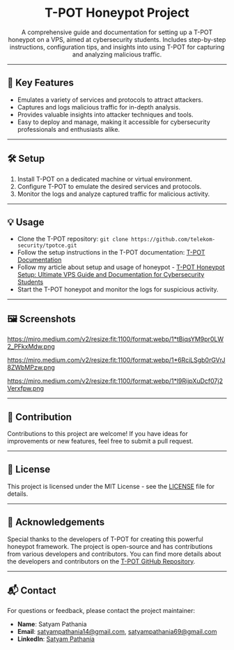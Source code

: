 <div align="center">
  <h1>T-POT Honeypot Project</h1>
  <p>A comprehensive guide and documentation for setting up a T-POT honeypot on a VPS, aimed at cybersecurity students. Includes step-by-step instructions, configuration tips, and insights into using T-POT for capturing and analyzing malicious traffic.</p>
</div>

---

## 🚀 Key Features

- Emulates a variety of services and protocols to attract attackers.
- Captures and logs malicious traffic for in-depth analysis.
- Provides valuable insights into attacker techniques and tools.
- Easy to deploy and manage, making it accessible for cybersecurity professionals and enthusiasts alike.

---

## 🛠️ Setup

1. Install T-POT on a dedicated machine or virtual environment.
2. Configure T-POT to emulate the desired services and protocols.
3. Monitor the logs and analyze captured traffic for malicious activity.

---

## 💡 Usage

- Clone the T-POT repository: `git clone https://github.com/telekom-security/tpotce.git`
- Follow the setup instructions in the T-POT documentation: [T-POT Documentation](https://github.com/telekom-security/tpotce#installation)
- Follow my article about setup and usage of honeypot - [T-POT Honeypot Setup: Ultimate VPS Guide and Documentation for Cybersecurity Students](https://medium.com/@SatyamPathania/t-pot-honeypot-setup-ultimate-vps-guide-and-documentation-for-cybersecurity-students-0432637bb5e2)
- Start the T-POT honeypot and monitor the logs for suspicious activity.

---

## 🖼️ Screenshots
https://miro.medium.com/v2/resize:fit:1100/format:webp/1*tBiqsYM9pr0LW2_PFkxMdw.png

https://miro.medium.com/v2/resize:fit:1100/format:webp/1*6RciLSgb0rGVrJ8ZWbMPzw.png

https://miro.medium.com/v2/resize:fit:1100/format:webp/1*l9RijpXuDcf07j2Verxfpw.png


---

## 🤝 Contribution

Contributions to this project are welcome! If you have ideas for improvements or new features, feel free to submit a pull request.

---

## 📝 License

This project is licensed under the MIT License - see the [LICENSE](LICENSE) file for details.

---

## 🙏 Acknowledgements

Special thanks to the developers of T-POT for creating this powerful honeypot framework. The project is open-source and has contributions from various developers and contributors. You can find more details about the developers and contributors on the [T-POT GitHub Repository](https://github.com/telekom-security/tpotce).

---

## 📬 Contact

For questions or feedback, please contact the project maintainer:

- **Name**: Satyam Pathania
- **Email**: satyampathania14@gmail.com, satyampathania69@gmail.com
- **LinkedIn**: [Satyam Pathania](https://www.linkedin.com/in/satyam-pathania/)

